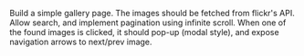 Build a simple gallery page. The images should be fetched from flickr's API. Allow search, and implement pagination using infinite scroll. When one of the found images is clicked, it should pop-up (modal style), and expose navigation arrows to next/prev image.





